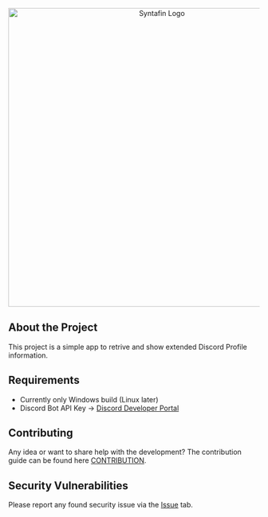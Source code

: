 <p align="center"><a href="https://syntafin.dev" target="_blank"><img src="https://share.syntafin.de/github/dev_slogan.png" width="600" alt="Syntafin Logo"></a></p>

## About the Project

This project is a simple app to retrive and show extended Discord Profile information.

## Requirements

* Currently only Windows build (Linux later)
* Discord Bot API Key -> [Discord Developer Portal](https://discord.dev)

## Contributing

Any idea or want to share help with the development? The contribution guide can be found here [CONTRIBUTION](CONTRIBUTION.md).

## Security Vulnerabilities

Please report any found security issue via the [Issue](https://github.com/syntafin/DiscordProfileApp/issues) tab.
